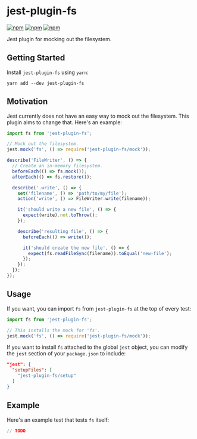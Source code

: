 # jest-plugin-fs

[![npm](https://img.shields.io/npm/v/jest-plugin-fs.svg)](https://www.npmjs.com/package/jest-plugin-fs)
[![npm](https://img.shields.io/npm/dt/jest-plugin-fs.svg)](https://www.npmjs.com/package/jest-plugin-fs)
[![npm](https://img.shields.io/npm/l/jest-plugin-fs.svg)](https://github.com/negativetwelve/jest-plugins/blob/master/LICENSE)

Jest plugin for mocking out the filesystem.

## Getting Started

Install `jest-plugin-fs` using `yarn`:

```shell
yarn add --dev jest-plugin-fs
```

## Motivation

Jest currently does not have an easy way to mock out the filesystem. This plugin aims to change that. Here's an example:

```javascript
import fs from 'jest-plugin-fs';

// Mock out the filesystem.
jest.mock('fs', () => require('jest-plugin-fs/mock'));

describe('FileWriter', () => {
  // Create an in-memory filesystem.
  beforeEach(() => fs.mock());
  afterEach(() => fs.restore());

  describe('.write', () => {
    set('filename', () => 'path/to/my/file');
    action('write', () => FileWriter.write(filename));

    it('should write a new file', () => {
      expect(write).not.toThrow();
    });

    describe('resulting file', () => {
      beforeEach(() => write());

      it('should create the new file', () => {
        expect(fs.readFileSync(filename)).toEqual('new-file');
      });
    });
  });
});
```

## Usage

If you want, you can import `fs` from `jest-plugin-fs` at the top of every test:

```javascript
import fs from 'jest-plugin-fs';

// This installs the mock for 'fs'.
jest.mock('fs', () => require('jest-plugin-fs/mock'));
```

If you want to install `fs` attached to the global `jest` object, you can modify the `jest` section of your `package.json` to include:

```json
"jest": {
  "setupFiles": [
    "jest-plugin-fs/setup"
  ]
}
```

## Example

Here's an example test that tests `fs` itself:

```javascript
// TODO
```
